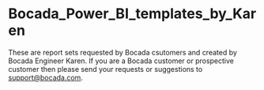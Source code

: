 # Bocada_Power_BI_templates_by_Karen
These are report sets requested by Bocada csutomers and created by Bocada Engineer Karen. If you are a Bocada customer or prospective customer then please send your requests or suggestions to support@bocada.com.
